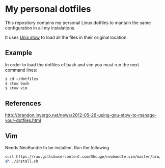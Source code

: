 # My personal dotfiles

This repository contains my personal Linux dotfiles to mantain the
same configuration in all my instalations.

It uses [Unix stow](http://www.gnu.org/software/stow/) to load all
the files in their original location.

## Example

In order to load the dotfiles of bash and vim
you must run the next command lines:

```bash
$ cd ~/dotfiles
$ stow bash
$ stow vim
```

## References

http://brandon.invergo.net/news/2012-05-26-using-gnu-stow-to-manage-your-dotfiles.html

## Vim

Needs NeoBundle to be installed. Run the following

```Bash
curl https://raw.githubusercontent.com/Shougo/neobundle.vim/master/bin/install.sh > install.sh
sh ./install.sh
```
